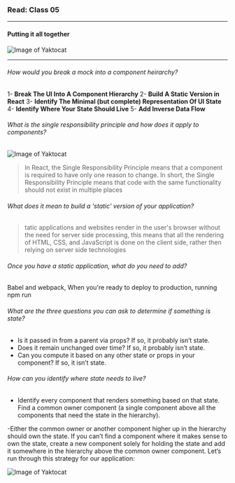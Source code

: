 ### Read: Class 05
-----------------------------------------------------------------------------------------------
#### Putting it all together

![Image of Yaktocat](https://encrypted-tbn0.gstatic.com/images?q=tbn:ANd9GcSe49Ll7nrzm_vbBhvpoxdW7JYB0Kut0d9ww9bCMI4eKYn_kJx9c5TqttyuRbs6jrwpsSk&usqp=CAU)

----------------------------------------------------------------------------------------------------

###### How would you break a mock into a component heirarchy?

1- **Break The UI Into A Component Hierarchy**
2- **Build A Static Version in React**
3- **Identify The Minimal (but complete) Representation Of UI State**
4- **Identify Where Your State Should Live**
5- **Add Inverse Data Flow**

###### What is the single responsibility principle and how does it apply to components?

![Image of Yaktocat](https://media.geeksforgeeks.org/wp-content/cdn-uploads/20210505204130/How-To-Use-Single-Responsibility-Principle-in-ReactJS.png)

> In React, the Single Responsibility Principle means that a component is required to have only one reason to change. In short, the Single Responsibility Principle means that code with the same functionality should not exist in multiple places


###### What does it mean to build a ‘static’ version of your application?

> tatic applications and websites render in the user's browser without the need for server side processing, this means that all the rendering of HTML, CSS, and JavaScript is done on the client side, rather then relying on server side technologies


###### Once you have a static application, what do you need to add?

 Babel and webpack, When you're ready to deploy to production, running npm run
 
 
###### What are the three questions you can ask to determine if something is state?


- Is it passed in from a parent via props? If so, it probably isn’t state.
- Does it remain unchanged over time? If so, it probably isn’t state.
- Can you compute it based on any other state or props in your component? If so, it isn’t state.


###### How can you identify where state needs to live?

- Identify every component that renders something based on that state.
Find a common owner component (a single component above all the components that need the state in the hierarchy).

-Either the common owner or another component higher up in the hierarchy should own the state.
If you can’t find a component where it makes sense to own the state, create a new component solely for holding the state and add it somewhere in the hierarchy above the common owner component.
Let’s run through this strategy for our application:

![Image of Yaktocat](https://www.erasmuslifebudapest.com/wp-content/uploads/2018/11/reactjs-thumb.jpg)














